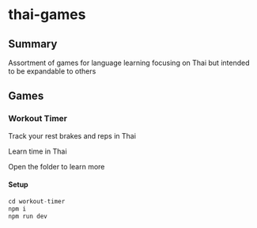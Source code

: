# thai-games
## Summary
Assortment of games for language learning focusing on Thai but intended to be expandable to others

## Games
### Workout Timer
Track your rest brakes and reps in Thai

Learn time in Thai

Open the folder to learn more

#### Setup
```ts
cd workout-timer
npm i
npm run dev
```
